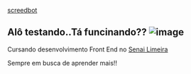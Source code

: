 [screedbot](https://https://github.com/deborgo/open/blob/master/IMG/imgs.gif)


## Alô testando..Tá funcinando?? ![image](https://user-images.githubusercontent.com/89709632/134894950-8746a041-ccd6-4c9d-aee0-4df2e290ebdb.png)


Cursando desenvolvimento Front End no [Senai Limeira](https://limeira.sp.senai.br/curso/95402/505/programador-frontend)

Sempre em busca de aprender mais!! 

